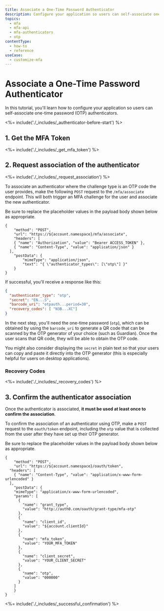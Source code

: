 ```yaml
---
title: Associate a One-Time Password Authenticator
description: Configure your application so users can self-associate one-time password (OTP) authenticators.
topics:
  - mfa
  - mfa-api
  - mfa-authenticators
  - otp
contentType:
  - how-to
  - reference
useCase:
  - customize-mfa
---
```


# Associate a One-Time Password Authenticator

In this tutorial, you'll learn how to configure your application so users can self-associate one-time password (OTP) authenticators.

<%= include('./_includes/_authenticator-before-start') %>

## 1. Get the MFA Token

<%= include('./_includes/_get_mfa_token') %>

## 2. Request association of the authenticator

<%= include('./_includes/_request_association') %>

To associate an authenticator where the challenge type is an OTP code the user provides, make the following `POST` request to the `/mfa/associate` endpoint. This will both trigger an MFA challenge for the user and associate the new authenticator. 

Be sure to replace the placeholder values in the payload body shown below as appropriate.

```har
{
	"method": "POST",
	"url": "https://${account.namespace}/mfa/associate",
	"headers": [
    { "name": "Authorization", "value": "Bearer ACCESS_TOKEN" },
    { "name": "Content-Type", "value": "application/json" }
  ],
	"postData": {
		"mimeType": "application/json",
		"text": "{ \"authenticator_types\": [\"otp\"] }"
	}
}
```

If successful, you'll receive a response like this:

```json
{
  "authenticator_type": "otp",
  "secret": "EN...S",
  "barcode_uri": "otpauth...period=30",
  "recovery_codes": [ "N3B...XC"]
}
```

In the next step, you'll need the one-time password (`otp`), which can be obtained by using the `barcode_uri` to generate a QR code that can be scanned by the OTP generator of your choice (such as Guardian). Once the user scans that QR code, they will be able to obtain the OTP code.

You might also consider displaying the `secret` in plain text so that your users can copy and paste it directly into the OTP generator (this is especially helpful for users on desktop applications).

### Recovery Codes

<%= include('./_includes/_recovery_codes') %>

## 3. Confirm the authenticator association

Once the authenticator is associated, **it must be used at least once to confirm the association**.

To confirm the association of an authenticator using OTP, make a `POST` request to the `oauth/token` endpoint, including the `otp` value that is collected from the user after they have set up their OTP generator. 

Be sure to replace the placeholder values in the payload body shown below as appropriate.

```har
{
	"method": "POST",
	"url": "https://${account.namespace}/oauth/token",
  "headers": [
    { "name": "Content-Type", "value": "application/x-www-form-urlencoded" }
  ],
	"postData": {
    "mimeType": "application/x-www-form-urlencoded",
    "params": [
      {
        "name": "grant_type",
        "value": "http://auth0.com/oauth/grant-type/mfa-otp"
      },
      {
        "name": "client_id",
        "value": "${account.clientId}"
      },
      {
        "name": "mfa_token",
        "value": "YOUR_MFA_TOKEN"
      },
      {
        "name": "client_secret",
        "value": "YOUR_CLIENT_SECRET"
      },
      {
        "name": "otp",
        "value": "000000"
      }
    ]
	}
}
```

<%= include('./_includes/_successful_confirmation') %>